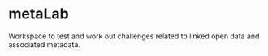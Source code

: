 # metaLab
Workspace to test and work out challenges related to linked open data and associated metadata.
